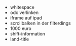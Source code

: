 - whitespace
- odc verlinken
- iframe auf ipad
- scrollbalken in der filterdings
- 1000 euro
- shift-information
- land-title
